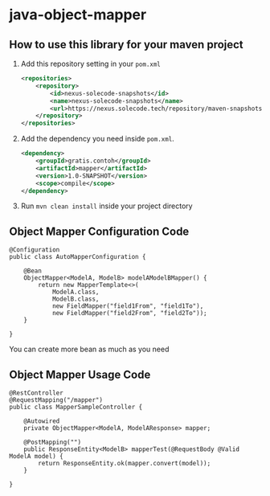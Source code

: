 # java-object-mapper

## How to use this library for your maven project
1. Add this repository setting in your `pom.xml`
    ```xml
    <repositories>
        <repository>
            <id>nexus-solecode-snapshots</id>
            <name>nexus-solecode-snapshots</name>
            <url>https://nexus.solecode.tech/repository/maven-snapshots/</url>
        </repository>
    </repositories>
    ```
2. Add the dependency you need inside `pom.xml`.
    ```xml
    <dependency>
        <groupId>gratis.contoh</groupId>
        <artifactId>mapper</artifactId>
        <version>1.0-SNAPSHOT</version>
        <scope>compile</scope>
    </dependency>
    ```
3. Run `mvn clean install` inside your project directory

## Object Mapper Configuration Code
```
@Configuration
public class AutoMapperConfiguration {
	
    @Bean
    ObjectMapper<ModelA, ModelB> modelAModelBMapper() {
        return new MapperTemplate<>(
            ModelA.class, 
            ModelB.class,
            new FieldMapper("field1From", "field1To"),
            new FieldMapper("field2From", "field2To"));
    }
    
}
```
You can create more bean as much as you need

## Object Mapper Usage Code
```
@RestController
@RequestMapping("/mapper")
public class MapperSampleController {
	
    @Autowired
    private ObjectMapper<ModelA, ModelAResponse> mapper;

    @PostMapping("")
    public ResponseEntity<ModelB> mapperTest(@RequestBody @Valid ModelA model) {
        return ResponseEntity.ok(mapper.convert(model));
    }
	
}
```
